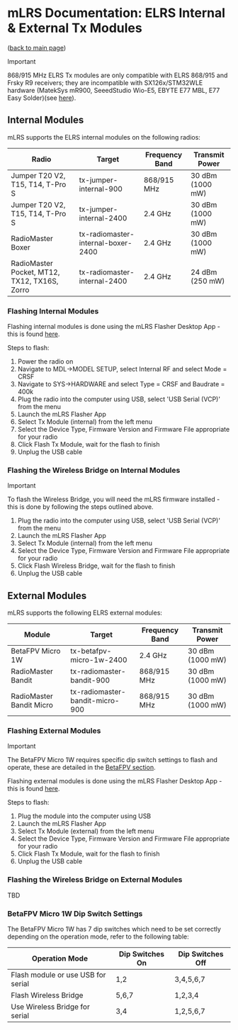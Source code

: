 # mLRS Documentation: ELRS Internal & External Tx Modules #

([back to main page](../README.md))

> [!IMPORTANT]
> 868/915 MHz ELRS Tx modules are only compatible with ELRS 868/915 and Frsky R9 receivers; they are incompatible with SX126x/STM32WLE hardware (MatekSys mR900, SeeedStudio Wio-E5, EBYTE E77 MBL, E77 Easy Solder)(see [here](SX126x_SX127x_INCOMPATIBILITY.md)).

## Internal Modules ##

mLRS supports the ELRS internal modules on the following radios:

| Radio                                        | Target                             | Frequency Band | Transmit Power   |
| -------------------------------------------- | ---------------------------------- | -------------- | ---------------- |
| Jumper T20 V2, T15, T14, T-Pro S             | tx-jumper-internal-900             | 868/915 MHz    | 30 dBm (1000 mW) |
| Jumper T20 V2, T15, T14, T-Pro S             | tx-jumper-internal-2400            | 2.4 GHz        | 30 dBm (1000 mW) |
| RadioMaster Boxer                            | tx-radiomaster-internal-boxer-2400 | 2.4 GHz        | 30 dBm (1000 mW) |
| RadioMaster Pocket, MT12, TX12, TX16S, Zorro | tx-radiomaster-internal-2400       | 2.4 GHz        | 24 dBm (250 mW)  |

### Flashing Internal Modules ###

Flashing internal modules is done using the mLRS Flasher Desktop App - this is found [here](https://github.com/olliw42/mLRS-Flasher).

Steps to flash:

1. Power the radio on
2. Navigate to MDL->MODEL SETUP, select Internal RF and select Mode = CRSF
3. Navigate to SYS->HARDWARE and select Type = CRSF and Baudrate = 400k
4. Plug the radio into the computer using USB, select 'USB Serial (VCP)' from the menu
5. Launch the mLRS Flasher App
6. Select Tx Module (internal) from the left menu
7. Select the Device Type, Firmware Version and Firmware File appropriate for your radio
8. Click Flash Tx Module, wait for the flash to finish
9. Unplug the USB cable

### Flashing the Wireless Bridge on Internal Modules ###

> [!IMPORTANT]
> To flash the Wireless Bridge, you will need the mLRS firmware installed - this is done by following the steps outlined above.

1. Plug the radio into the computer using USB, select 'USB Serial (VCP)' from the menu
2. Launch the mLRS Flasher App
3. Select Tx Module (internal) from the left menu
4. Select the Device Type, Firmware Version and Firmware File appropriate for your radio
5. Click Flash Wireless Bridge, wait for the flash to finish
6. Unplug the USB cable

## External Modules ##

mLRS supports the following ELRS external modules:

| Module                   | Target                          | Frequency Band | Transmit Power   |
| ------------------------ | ------------------------------- | -------------- | ---------------- |
| BetaFPV Micro 1W         | tx-betafpv-micro-1w-2400        | 2.4 GHz        | 30 dBm (1000 mW) |
| RadioMaster Bandit       | tx-radiomaster-bandit-900       | 868/915 MHz    | 30 dBm (1000 mW) |
| RadioMaster Bandit Micro | tx-radiomaster-bandit-micro-900 | 868/915 MHz    | 30 dBm (1000 mW) |

### Flashing External Modules ###

> [!IMPORTANT]
> The BetaFPV Micro 1W requires specific dip switch settings to flash and operate, these are detailed in the 
> [BetaFPV section](https://github.com/olliw42/mLRS-docu/blob/elrs-tx-modules-update/docs/ELRS_TX_MODULES.md#betafpv-micro-1w-dip-switch-settings).

Flashing external modules is done using the mLRS Flasher Desktop App - this is found [here](https://github.com/olliw42/mLRS-Flasher).

Steps to flash:

1. Plug the module into the computer using USB
2. Launch the mLRS Flasher App
3. Select Tx Module (external) from the left menu
4. Select the Device Type, Firmware Version and Firmware File appropriate for your radio
5. Click Flash Tx Module, wait for the flash to finish
6. Unplug the USB cable

### Flashing the Wireless Bridge on External Modules ###

TBD

### BetaFPV Micro 1W Dip Switch Settings ###

The BetaFPV Micro 1W has 7 dip switches which need to be set correctly depending on the operation mode, refer to the following table:

| Operation Mode                     | Dip Switches On | Dip Switches Off |
| ---------------------------------- | --------------- | ---------------- |
| Flash module or use USB for serial | 1,2             | 3,4,5,6,7        |
| Flash Wireless Bridge              | 5,6,7           | 1,2,3,4          |
| Use Wireless Bridge for serial     | 3,4             | 1,2,5,6,7        |
